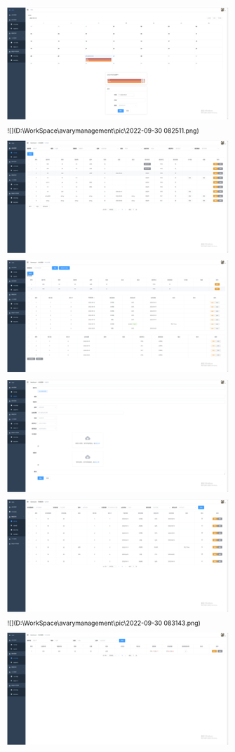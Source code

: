 ![](https://github.com/Jupiter223/avary/blob/main/pic/2022-09-30%20082358.png?raw=true)

![](D:\WorkSpace\avarymanagement\pic\2022-09-30 082511.png)

![](https://github.com/Jupiter223/avary/blob/main/pic/2022-09-30%20082511.png?raw=true)

![](https://github.com/Jupiter223/avary/blob/main/pic/2022-09-30%20082732.png?raw=true)

![](https://github.com/Jupiter223/avary/blob/main/pic/2022-09-30%20082559.png?raw=true)

![](https://github.com/Jupiter223/avary/blob/main/pic/2022-09-30%20082917.png?raw=true)

![](D:\WorkSpace\avarymanagement\pic\2022-09-30 083143.png)

![](https://github.com/Jupiter223/avary/blob/main/pic/2022-09-30%20082629.png?raw=true)

